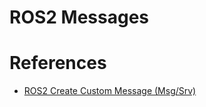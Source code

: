 # ROS2 Messages

# References

-   [ROS2 Create Custom Message (Msg/Srv)](https://roboticsbackend.com/ros2-create-custom-message/#Using_existing_messagesinterfaces)
